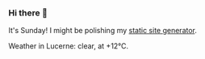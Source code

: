 ### Hi there :wave:

It's Sunday! I might be polishing my [static site generator](https://github.com/bewuethr/pandoc-bash-blog).

Weather in Lucerne: clear, at +12°C.
